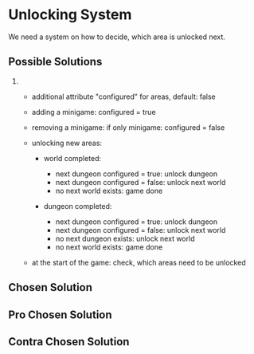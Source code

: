 # Unlocking System

We need a system on how to decide, which area is unlocked next.

## Possible Solutions

1.  - additional attribute "configured" for areas, default: false

    - adding a minigame: configured = true
    - removing a minigame: if only minigame: configured = false

	- unlocking new areas:
	    - world completed:
		    - next dungeon configured = true: unlock dungeon
		    - next dungeon configured = false: unlock next world
            - no next world exists: game done
		
	    - dungeon completed:
		    - next dungeon configured = true: unlock dungeon
		    - next dungeon configured = false: unlock next world
		    - no next dungeon exists: unlock next world
            - no next world exists: game done
		
    - at the start of the game: check, which areas need to be unlocked

## Chosen Solution



## Pro Chosen Solution



## Contra Chosen Solution
